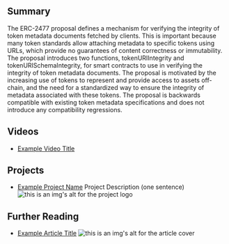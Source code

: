 ## Summary

The ERC-2477 proposal defines a mechanism for verifying the integrity of token metadata documents fetched by clients. This is important because many token standards allow attaching metadata to specific tokens using URLs, which provide no guarantees of content correctness or immutability. The proposal introduces two functions, tokenURIIntegrity and tokenURISchemaIntegrity, for smart contracts to use in verifying the integrity of token metadata documents. The proposal is motivated by the increasing use of tokens to represent and provide access to assets off-chain, and the need for a standardized way to ensure the integrity of metadata associated with these tokens. The proposal is backwards compatible with existing token metadata specifications and does not introduce any compatibility regressions.

## Videos

- [Example Video Title](https://www.youtube.com/watch?v=TDGq4aeevgY)

## Projects

- [Example Project Name](https://xxxx.xxx/xxxxx) Project Description (one sentence) ![this is an img's alt for the project logo](https://xxxx.xxx/project-logo.xxx)

## Further Reading

- [Example Article Title](https://xxxx.xxx/xxxxx) ![this is an img's alt for the article cover](https://xxxx.xxx/article-cover.xxx)
